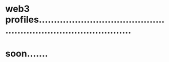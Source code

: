 # web3 profiles....................................................................................
# soon.......
